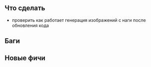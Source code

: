 ## Что сделать
* проверить как работает генерация изображений с наги после обновления кода


## Баги



## Новые фичи
